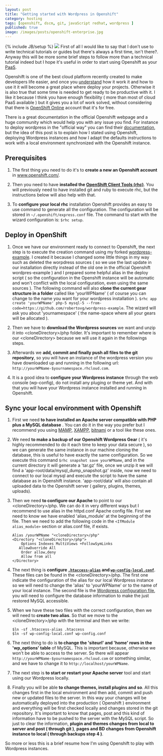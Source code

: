 ```yaml
---
layout: post
title: "Getting started with Wordpress in Openshift"
category: hosting
tags: [openshift, dscm, git, javaScript redhat, wordpress ]
published: true 
image: /images/posts/openshift-enterprise.jpg
---
```

{% include JB/setup %}
<a href="https://www.openshift.com/" target="_blank"><img src="{{site.production_url}}//images/posts/openshift-enterprise.jpg" /></a>
First of all I would like to say that I don't use to write technical tutorials or guides but there's always a first time, isn't there?. Anyway this will be more some brief steps to follow more than a technical tutorial indeed but I hope it's useful in order to start using Openshift as your <a href="http://en.wikipedia.org/wiki/Platform_as_a_service" target="_blank">PaaS</a>.

Openshift is one of the best cloud platform recently created to make developers life easier, and once you <a href="https://www.openshift.com/products/architecture" target="_blank">understand</a> how it work it and how to use it it will become a great place where deploy your projects. Otherwise it is also true that some time is needed to get ready to be productive with it. I like it because I think you have enough flexibility ( more than most of cloud PaaS available ) but it gives you a lot of work solved, without considering that there is <a href="https://www.openshift.com/products/online" target="_blank">OpenShift Online</a> account that it's for free.

There is a great documentation in the official Openshift webpage and a huge community which would help you with any issue you find. For instance to deploy wordpress in the  "official way" you can find their <a href="https://www.openshift.com/quickstarts/wordpress-3x" target="_blank">documentation</a>, but the idea of this post is to explain how I stated using Openshift, deploying Wordpress instances and how I adapt the defaults instructions to work with a local environment synchronized with the Openshift instance.

## Prerequisites

1. The first thing you need to do it's to **create a new an Openshift account** in <a href="https://www.openshift.com/" target="_blank">www.openshift.com/</a>. 

2. Then you need to have **installed the <a href="https://www.openshift.com/developers/rhc-client-tools-install" target="_blank">OpenShift Client Tools (rhc)</a>**. You will previously need to have installed git and ruby to execute rhc, but the instructions below will also help with that.

3. To **configure your local rhc** installation Openshift provides an easy to use command to generate all the configuration. The configuration will be stored in `~/.openshift/express.conf` file. The command to start with the wizard configuration is: `$rhc setup`.

## Deploy in OpenShift

1. Once we have our environment ready to connect to Openshift, the next step is to execute the creation command using my forked <a href="https://github.com/robertovg/wordpress-example" target="_blank">wordpress-example</a>. I created it because I changed some little things in my way such as deleted the worpdress sources ( so we use the last update in our installation directly instead of the old one in the official Openshift wordpres-example ) and I prepared some helpful alias in the deploy script ( so the configuration in the Openshift instance will be automatic and won't conflict with the local configuration, even using the same sources ). The following command will also **clone the current gear structure in a folder** called like 'yourWPName' ( of course you can change to the name you want for your wordpress installation ). `$rhc app create 'yourWPName' php-5 mysql-5 --from-code=https://github.com/robertovg/wordpress-example`. The wizard will ask you about 'yournamespace' ( the name-space where all your gears will be allocated ).

2. Then we have to **download the Wordpress sources** we want and unzip it into &lt;cloneDirectory&gt;/php folder. It's important to remember where is our &lt;cloneDirectory&gt; because we will use it again in the followings steps.

3. Afterwards we **add, commit and finally push all files to the git repository**, so you will have an instance of the wordpress version you have downloaded up and running in the following url: `http://yourWPName-$yournamespace.rhcloud.com`.

4. It is a good idea to **configure your Wordpress instance** through the web console (wp-config), do not install any pluging or theme yet. And with that you will have your Wordpress instance installed and running in Openshift.

## Sync your local environment with Openshift

1. First we need **to have installed an Apache server compatible with PHP plus a MySQL database** . You can do it in the way you prefer but I recommend you using <a href="http://www.mamp.info/en/index.html" target="_blank">MAMP</a>, <a href="http://www.apachefriends.org/en/xampp.html" target="_blank">XAMPP</a>, <a href="http://bitnami.com/" target="_blank">bitnami</a> or a tool like these ones.

2. We need **to make a backup of our Openshift Wordpress Gear** ( it's highly recommended to do it each time to keep your data secure ), so we can generate the same instance in our machine cloning the database, this is useful to have exactly the same configuration. So we execute this command `$rhc snapshot save yourWPName`, and in the current directory it will generate a 'tar.gz' file, once we unzip it we will find a 'app-root/data/mysql_dump_snapshot.gz' inside, now we need to connect to our local mysql and execute the script to have the same database as in Openshift instance. 'app-root/data' will also contain all uploaded data to the Openshift server ( gallery, plugins, themes, uploads).

3. Then we need **to configure our Apache** to point to our &lt;cloneDirectory&gt;/php. We can do it in very different ways but I recommend to use alias in the httpd.conf Apache config file. First we need to know we have enabled 'alias_module' at the beginning of the file. Then we need to add the following code in the `<IfModule alias_module>` section or alias.conf file, if exists.

    `Alias /yourWPName "<cloneDirectory>/php"` <br> 
    `<Directory "<cloneDirectory>/php">` <br> 
    `    Options Indexes MultiViews +FollowSymLinks` <br> 
    `    AllowOverride All ` <br> 
    `    Order allow,deny` <br> 
    `    Allow from all` <br> 
    `</Directory>` <br> 

4. The next thing is **configure <a href="https://github.com/robertovg/wordpress-example/blob/master/php/.htaccess-alias" target="_blank">`.htaccess-alias`</a> and <a href="https://github.com/robertovg/wordpress-example/blob/master/php/wp-config-local.php" target="_blank">`wp-config-local.conf`</a>**. These files can be found in the &lt;cloneDirectory&gt;/php. The first one indicate the configuration of the alias for our local Wordpress instance so we will need to change the 'alias' to 'yourWPName' or to the name of your local instance. The second file is the <a href="http://codex.wordpress.org/Editing_wp-config.php" target="_blank">Wordpress configuration file</a>, you will need to configure the database information to make the just restored MySQL accessible.

5. When we have these two files with the correct configuration, then we will need to **create two alias**. So that we move to the &lt;cloneDirectory&gt;/php with the terminal and then we write:

    `$ln -sf .htaccess-alias .htaccess`<br>
    `$ln -sf wp-config-local.conf wp-config.conf`<br>

6. The next thing to do is **to change the 'siteurl' and 'home' rows in the 'wp_options' table** of MySQL. This is important because, otherwise we won't be able to access to the server. So there will appear `http://yourWPName-$yournamespace.rhcloud.com` or something similar, and we have to change it to `http://localhost/yourWPName`.

7. The next step is **to start or restart your Apache server** tool and start using our Wordpress locally.

8. Finally you will be able **to change themes, install plugins and so**. All this changes first in the local environment and then add, commit and push new or updated files to the server. In this way your changes will be automatically deployed into the production ( Openshift ) environment and everything will be first checked locally and changes stored in the git repository. It's important to know that pages, post and this kind of information have to be pushed to the server with the MySQL script. So just to clear the information, **plugin and themes changes from local to server and post ( through git )**, **pages and BD changes from Openshift instance to local ( through backups step 4 )**.


So more or less this is a brief resume how I'm using Openshift to play with Wordpress instances.

